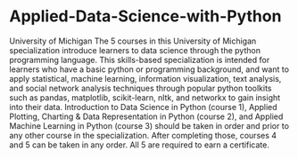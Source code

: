 # Applied-Data-Science-with-Python
University of Michigan
The 5 courses in this University of Michigan specialization introduce learners to data science through the python programming language. 
This skills-based specialization is intended for learners who have a basic python or programming background, and want to apply statistical, 
machine learning, information visualization, text analysis, and social network analysis techniques through popular python toolkits such as pandas,
matplotlib, scikit-learn, nltk, and networkx to gain insight into their data.
Introduction to Data Science in Python (course 1), Applied Plotting, Charting & Data Representation in Python (course 2), and Applied Machine Learning in Python (course 3) should be taken in order and prior to any other course in the specialization.  After completing those, courses 4 and 5 can be taken in any order.  All 5 are required to earn a certificate.

